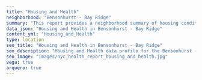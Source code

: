 ```yaml
---
title: "Housing and Health"
neighborhood: "Bensonhurst - Bay Ridge"
summary: "This report provides a neighborhood summary of housing conditions and related health outcomes. It also describes population characteristics that can increase vulnerability to housing hazards."
data_json: "Housing and Health in Bensonhurst - Bay Ridge"
content_yml: "Housing_and_Health"
type: location
seo_title: "Housing and Health in Bensonhurst - Bay Ridge"
seo_description: "Housing and Health data profile for the Bensonhurst - Bay Ridge neighborhood of NYC."
seo_image: "images/nyc_health_report_housing_and_health.jpg"
vega: true
arquero: true
---
```

